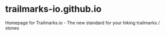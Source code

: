# trailmarks-io.github.io
Homepage for Trailmarks.io - The new standard for your hiking trailmarks / stones
